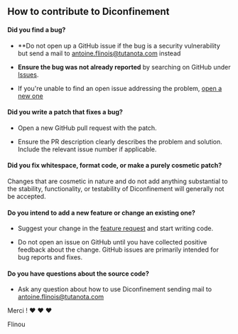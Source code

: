 ## How to contribute to Diconfinement

#### **Did you find a bug?**

* **Do not open up a GitHub issue if the bug is a security vulnerability but send a mail to antoine.flinois@tutanota.com instead

* **Ensure the bug was not already reported** by searching on GitHub under [Issues](https://github.com/Flinou/Dico/issues).

* If you're unable to find an open issue addressing the problem, [open a new one](https://github.com/Flinou/Dico/issues/new/choose)

#### **Did you write a patch that fixes a bug?**

* Open a new GitHub pull request with the patch.

* Ensure the PR description clearly describes the problem and solution. Include the relevant issue number if applicable.


#### **Did you fix whitespace, format code, or make a purely cosmetic patch?**

Changes that are cosmetic in nature and do not add anything substantial to the stability, functionality, or testability of Diconfinement will generally not be accepted.

#### **Do you intend to add a new feature or change an existing one?**

* Suggest your change in the [feature request](https://github.com/Flinou/Dico/issues/new/choose) and start writing code.

* Do not open an issue on GitHub until you have collected positive feedback about the change. GitHub issues are primarily intended for bug reports and fixes.

#### **Do you have questions about the source code?**

* Ask any question about how to use Diconfinement sending mail to antoine.flinois@tutanota.com

Merci ! :heart: :heart: :heart:

Flinou
